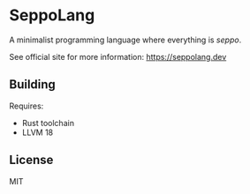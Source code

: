 # SeppoLang

A minimalist programming language where everything is _seppo_.

See official site for more information: https://seppolang.dev

## Building

Requires:

- Rust toolchain
- LLVM 18

## License

MIT
